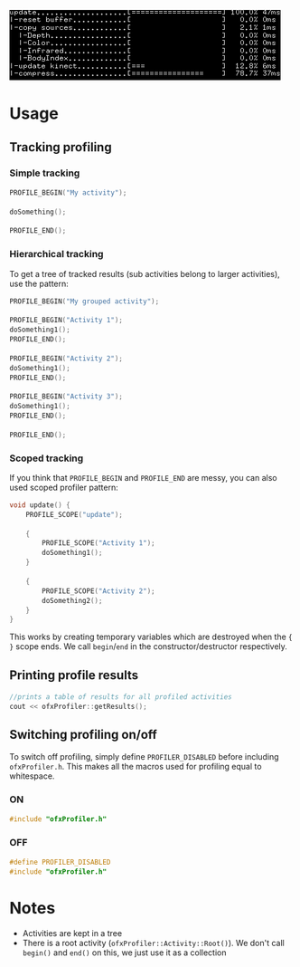 ![Thumbnail](https://raw.githubusercontent.com/elliotwoods/ofxProfiler/master/ofxaddons_thumbnail.png)

# Usage

## Tracking profiling

### Simple tracking

```c++
PROFILE_BEGIN("My activity");

doSomething();

PROFILE_END();
```

### Hierarchical tracking

To get a tree of tracked results (sub activities belong to larger activities), use the pattern:

```c++
PROFILE_BEGIN("My grouped activity");

PROFILE_BEGIN("Activity 1");
doSomething1();
PROFILE_END();

PROFILE_BEGIN("Activity 2");
doSomething1();
PROFILE_END();

PROFILE_BEGIN("Activity 3");
doSomething1();
PROFILE_END();

PROFILE_END();
```

### Scoped tracking

If you think that `PROFILE_BEGIN` and `PROFILE_END` are messy, you can also used scoped profiler pattern:

```c++
void update() {
	PROFILE_SCOPE("update");

	{
		PROFILE_SCOPE("Activity 1");
		doSomething1();
	}

	{
		PROFILE_SCOPE("Activity 2");
		doSomething2();
	}
}
```

This works by creating temporary variables which are destroyed when the `{ }` scope ends. We call `begin`/`end` in the constructor/destructor respectively.

## Printing profile results

```c++
//prints a table of results for all profiled activities
cout << ofxProfiler::getResults();
```

## Switching profiling on/off

To switch off profiling, simply define `PROFILER_DISABLED` before including `ofxProfiler.h`.
This makes all the macros used for profiling equal to whitespace.

### ON

```c++
#include "ofxProfiler.h"
```

### OFF

```c++
#define PROFILER_DISABLED
#include "ofxProfiler.h"
```

# Notes

* Activities are kept in a tree
* There is a root activity (`ofxProfiler::Activity::Root()`). We don't call `begin()` and `end()` on this, we just use it as a collection
